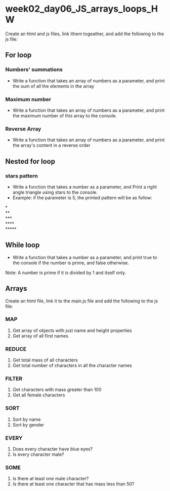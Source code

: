 # week02_day06_JS_arrays_loops_HW

Create an html and js files, link ithem togeather, and add the following to the js file:

## For loop
### Numbers' summations
- Write a function that takes an array of numbers as a parameter, and print the sum of all the elements in the array


### Maximum number
- Write a function that takes an array of numbers as a parameter, and print the maximum number of this array to the console.


### Reverse Array 
- Write a function that takes an array of numbers as a parameter, and print the array's content in a reverse order


## Nested for loop


### stars pattern
- Write a function that takes a number as a parameter, and Print a right angle triangle using stars to the console. 
- Example: if the parameter is 5, the printed pattern will be as follow:

\* <br>
\** <br>
\*** <br>
\**** <br>
\***** <br>



## While loop
- Write a function that takes a number as a parameter, and print true to the console if the number is prime, and false otherwise.

Note: A number is prime if it is divided by 1 and itself only.



## Arrays

Create an html file, link it to the main.js file and add the following to the js file:

### MAP
1. Get array of objects with just name and height properties
2. Get array of all first names

### REDUCE
1. Get total mass of all characters
2. Get total number of characters in all the character names

### FILTER
1. Get characters with mass greater than 100
2. Get all female characters

### SORT
1. Sort by name
2. Sort by gender

### EVERY
1. Does every character have blue eyes?
2. Is every character male?

### SOME
1. Is there at least one male character?
2. Is there at least one character that has mass less than 50?
